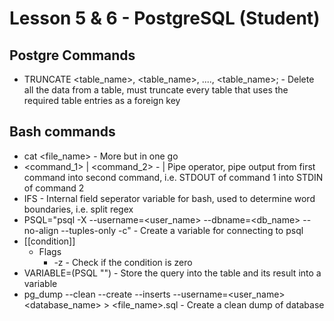 # Lesson 5 & 6 - PostgreSQL (Student)

## Postgre Commands
- TRUNCATE <table_name>, <table_name>, ...., <table_name>; - Delete all the data from a table, must truncate every table that uses the required table entries as a foreign key

## Bash commands
- cat <file_name> - More but in one go
- <command_1> | <command_2> - | Pipe operator, pipe output from first command into second command, i.e. STDOUT of command 1 into STDIN of command 2
- IFS - Internal field seperator variable for bash, used to determine word boundaries, i.e. split regex
- PSQL="psql -X --username=<user_name> --dbname=<db_name> --no-align --tuples-only -c" - Create a variable for connecting to psql
- [[condition]] 
  - Flags
    - -z - Check if the condition is zero
- VARIABLE=$($PSQL "<query>") - Store the query into the table and its result into a variable
- pg_dump --clean --create --inserts --username=<user_name> <database_name> > <file_name>.sql - Create a clean dump of database